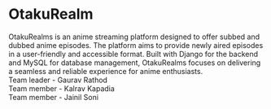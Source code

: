 # OtakuRealm
OtakuRealms is an anime streaming platform designed to offer subbed and dubbed anime episodes. The platform aims to provide newly aired episodes in a user-friendly and accessible format. Built with Django for the backend and MySQL for database management, OtakuRealms focuses on delivering a seamless and reliable experience for anime enthusiasts. <br>
Team leader - Gaurav Rathod <br>
Team member - Kalrav Kapadia <br>
Team member - Jainil Soni <br>
